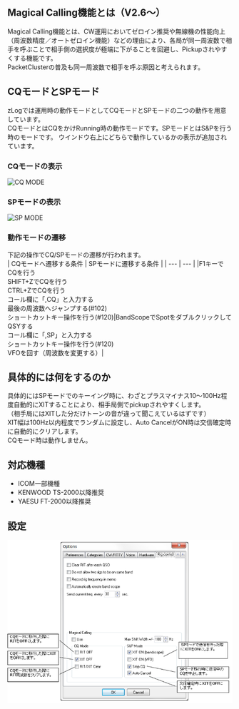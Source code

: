 ## Magical Calling機能とは（V2.6～）

Magical Calling機能とは、CW運用においてゼロイン推奨や無線機の性能向上（周波数精度／オートゼロイン機能）などの理由により、各局が同一周波数で相手を呼ぶことで相手側の選択度が極端に下がることを回避し、Pickupされやすくする機能です。  
PacketClusterの普及も同一周波数で相手を呼ぶ原因と考えられます。  

## CQモードとSPモード
zLogでは運用時の動作モードとしてCQモードとSPモードの二つの動作を用意しています。  
CQモードとはCQをかけRunning時の動作モードです。SPモードとはS&Pを行う時のモードです。
ウインドウ右上にどちらで動作しているかの表示が追加されています。  

### CQモードの表示
![CQ MODE](https://github.com/jr8ppg/zLog/blob/images/cqmode.png)

### SPモードの表示
![SP MODE](https://github.com/jr8ppg/zLog/blob/images/spmode.png)

### 動作モードの遷移
下記の操作でCQ/SPモードの遷移が行われます。  
| CQモードへ遷移する条件 | SPモードに遷移する条件 |
| --- | --- |
|F1キーでCQを行う<br>SHIFT+ZでCQを行う<br>CTRL+ZでCQを行う<br>コール欄に「,CQ」と入力する<br>最後の周波数へジャンプする(#102)<br>ショートカットキー操作を行う(#120)|BandScopeでSpotをダブルクリックしてQSYする<br>コール欄に「,SP」と入力する<br>ショートカットキー操作を行う(#120)<br>VFOを回す（周波数を変更する）|

## 具体的には何をするのか

具体的にはSPモードでのキーイング時に、わざとプラスマイナス10～100Hz程度自動的にXITすることにより、相手局側でpickupされやすくします。  
（相手局にはXITした分だけトーンの音が違って聞こえているはずです）  
XIT幅は100Hz以内程度でランダムに設定し、Auto CancelがON時は交信確定時に自動的にクリアします。  
CQモード時は動作しません。

## 対応機種

* ICOM一部機種
* KENWOOD TS-2000以降推奨
* YAESU FT-2000以降推奨

## 設定

![設定画面](https://github.com/jr8ppg/zLog/blob/images/magicalcalling.png)
